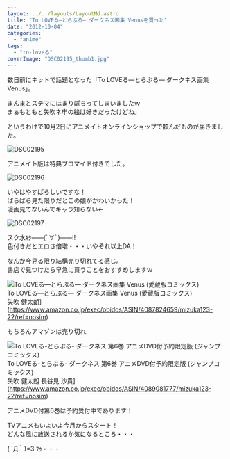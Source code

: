 ```yaml
---
layout: ../../layouts/LayoutMd.astro
title: "To LOVEる―とらぶる― ダークネス画集 Venusを買った"
date: "2012-10-04"
categories: 
  - "anime"
tags: 
  - "to-loveる"
coverImage: "DSC02195_thumb1.jpg"
---
```


数日前にネットで話題となった「To LOVEる―とらぶる― ダークネス画集 Venus」。

まんまとステマにはまりぽちってしまいましたｗ  
まぁもともと矢吹ネ申の絵は好きだったけどね。

というわけで10月2日にアニメイトオンラインショップで頼んだものが届きました。

![DSC02195](/archive/images/DSC02195_thumb.jpg "DSC02195")


アニメイト版は特典ブロマイド付きでした。

![DSC02196](/archive/images/DSC02196_thumb.jpg "DSC02196")


いやはやすばらしいですな！  
ぱらぱら見た限りだとこの娘がかわいかった！  
漫画見てないんでキャラ知らない←

![DSC02197](/archive/images/DSC02197_thumb.jpg "DSC02197")


スク水ｷﾀ――(ﾟ∀ﾟ)――!!  
色付きだとエロさ倍増・・・いやそれ以上DA！

なんか今見る限り結構売り切れてる感じ。  
書店で見つけたら早急に買うことをおすすめしますｗ

![To LOVEる―とらぶる― ダークネス画集 Venus (愛蔵版コミックス)](/archive/images/51SJBS4GkLL._SL75_.jpg)  
To LOVEる―とらぶる― ダークネス画集 Venus (愛蔵版コミックス)  
矢吹 健太朗](https://www.amazon.co.jp/exec/obidos/ASIN/4087824659/mizuka123-22/ref=nosim)

もちろんアマゾンは売り切れ

![To LOVEる-とらぶる- ダークネス 第6巻 アニメDVD付予約限定版 (ジャンプコミックス)](/archive/images/51v5sdKbZzL._SL75_.jpg)  
To LOVEる-とらぶる- ダークネス 第6巻 アニメDVD付予約限定版 (ジャンプコミックス)  
矢吹 健太朗 長谷見 沙貴](https://www.amazon.co.jp/exec/obidos/ASIN/4089081777/mizuka123-22/ref=nosim)

アニメDVD付第6巻は予約受付中であります！

TVアニメもいよいよ今月からスタート！  
どんな風に放送されるか気になるところ・・・

( ´Д｀)=3 ﾌｩ・・・
